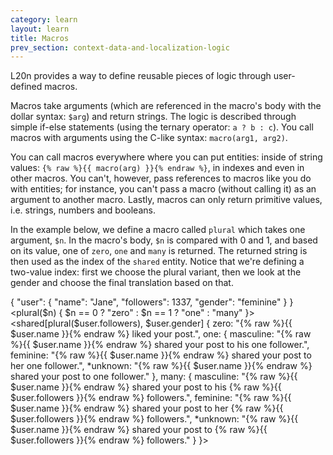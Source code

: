 ```yaml
---
category: learn
layout: learn
title: Macros
prev_section: context-data-and-localization-logic
---
```


<section class="clearfix">
  <div class="left">
    <p>L20n provides a way to define reusable pieces of logic through user-defined macros.</p>
    <p>Macros take arguments (which are referenced in the macro's body with the dollar syntax: <code>$arg</code>) and return strings.  The logic is described through simple if-else statements (using the ternary operator: <code>a ? b : c</code>).  You call macros with arguments using the C-like syntax: <code>macro(arg1, arg2)</code>.</p>
    <p>You can call macros everywhere where you can put entities:  inside of string values: <code>{% raw %}{{ macro(arg) }}{% endraw %}</code>, in indexes and even in other macros.  You can't, however, pass references to macros like  you do with entities; for instance, you can't pass a macro (without calling it) as an argument to another macro.  Lastly, macros can only return primitive values, i.e. strings, numbers and booleans.</p>
    <p>In the example below, we define a macro called <code>plural</code> which takes one argument, <code>$n</code>.  In the macro's body, <code>$n</code> is compared with 0 and 1, and based on its value, one of <code>zero</code>, <code>one</code> and <code>many</code> is returned.  The returned string is then used as the index of the <code>shared</code> entity.  Notice that we're defining a two-value index:  first we choose the plural variant, then we look at the gender and choose the final translation based on that.</p>
  </div>
  <div class="right">
    <div class="editor dataEditor height15"
      id="dataEditor1"
      data-source="sourceEditor1"
      data-ctxdata="dataEditor1"
      data-output="output1"
    >{
    "user": {
        "name": "Jane",
        "followers": 1337,
        "gender": "feminine"
    }
}
    </div>
    <div class="editor sourceEditor height35"
      id="sourceEditor1"
      data-source="sourceEditor1"
      data-ctxdata="dataEditor1"
      data-output="output1"
    >&lt;plural($n) { $n == 0 ? "zero" : 
                $n == 1 ? "one" : "many" }&gt;
&lt;shared[plural($user.followers), $user.gender] {
  zero: "{% raw %}{{ $user.name }}{% endraw %} liked your post.",
  one: {
    masculine: "{% raw %}{{ $user.name }}{% endraw %} shared your post to his one follower.",
    feminine: "{% raw %}{{ $user.name }}{% endraw %} shared your post to her one follower.",
   *unknown: "{% raw %}{{ $user.name }}{% endraw %} shared your post to one follower."
  },
  many: {
    masculine: "{% raw %}{{ $user.name }}{% endraw %} shared your post to his {% raw %}{{ $user.followers }}{% endraw %} followers.",
    feminine: "{% raw %}{{ $user.name }}{% endraw %} shared your post to her {% raw %}{{ $user.followers }}{% endraw %} followers.",
   *unknown: "{% raw %}{{ $user.name }}{% endraw %} shared your post to {% raw %}{{ $user.followers }}{% endraw %} followers."
  }
}&gt;
    </div>
    <dl id="output1">
    </dl>
  </div>
</section>
